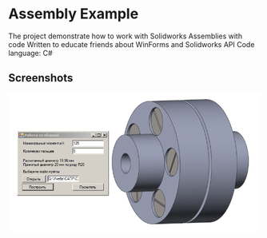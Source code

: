 # Assembly Example

The project demonstrate how to work with Solidworks Assemblies with code
Written to educate friends about WinForms and Solidworks API
Code language: C#

## Screenshots

![Main window](https://raw.githubusercontent.com/ortogo/Assembly-Example/master/screenshots/MainWindowAndMufta.png)
